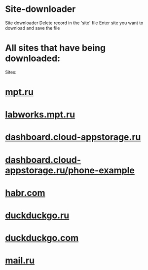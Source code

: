 # Site-downloader
Site downloader
Delete record in the 'site' file
Enter site you want to download and save the file

# All sites that have being downloaded:
Sites:
# [mpt.ru](http://site-downloader.tk/mpt.ru/)
# [labworks.mpt.ru](http://site-downloader.tk/labworks.mpt.ru/)
# [dashboard.cloud-appstorage.ru](http://site-downloader.tk/dashboard.cloud-appstorage.ru/)
# [dashboard.cloud-appstorage.ru/phone-example](http://site-downloader.tk/dashboard.cloud-appstorage.ru/phone-example/)
# [habr.com](http://site-downloader.tk/habr.com/)
# [duckduckgo.ru](http://site-downloader.tk/duckduckgo.ru/)
# [duckduckgo.com](http://site-downloader.tk/duckduckgo.com/)
# [mail.ru](http://site-downloader.tk/mail.ru/)
